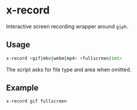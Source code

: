 # x-record

Interactive screen recording wrapper around `giph`.

## Usage

```bash
x-record <gif|mkv|webm|mp4> <fullscreen|set>
```

The script asks for file type and area when omitted.

## Example

```bash
x-record gif fullscreen
```

<!-- vim: set ft=markdown spell spelllang=en_us cc=80 : -->
